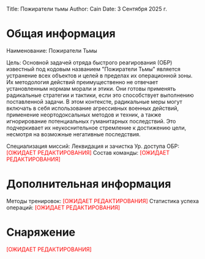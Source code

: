 Title: Пожиратели тьмы
Author: Cain
Date: 3 Сентября 2025 г.

# Общая информация
Наименование: Пожиратели Тьмы

Цель: Основной задачей отряда быстрого реагирования (ОБР) известный под кодовым названием "Пожиратели Тьмы" является устранение всех объектов и целей в пределах их операционной зоны. Их методология действий преимущественно не отвечает установленным нормам морали и этики. Они готовы применять радикальные стратегии и тактики, если это способствует выполнению поставленной задачи. В этом контексте, радикальные меры могут включать в себя использование агрессивных военных действий, применение неортодоксальных методов и техник, а также игнорирование потенциальных гуманитарных последствий. Это подчеркивает их неукоснительное стремление к достижению цели, несмотря на возможные негативные последствия.

Специализация миссий: Леквидация и зачистка
Ур. доступа ОБР: <span style="color:red">[ОЖИДАЕТ РЕДАКТИРОВАНИЯ]</span>
Состав команды: <span style="color:red">[ОЖИДАЕТ РЕДАКТИРОВАНИЯ]</span>

# Дополнительная информация
Методы тренировок: <span style="color:red">[ОЖИДАЕТ РЕДАКТИРОВАНИЯ]</span>
Статистика успеха операций: <span style="color:red">[ОЖИДАЕТ РЕДАКТИРОВАНИЯ]</span>

# Снаряжение
<span style="color:red">[ОЖИДАЕТ РЕДАКТИРОВАНИЯ]</span>
